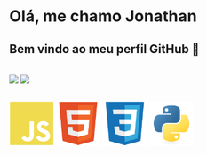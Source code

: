 # Olá, me chamo Jonathan
## Bem vindo ao meu perfil GitHub 👋
<div style="display: inline_block"><br>
  <img height="180em" src="https://github-readme-stats.vercel.app/api?username=luizgabrielnaoseioq&show_icons=true&theme=tokyonight&include_all_commits=true&count_private=true"/>
  <img height="180em" src="https://github-readme-stats.vercel.app/api/top-langs/?username=luizgabrielnaoseioq&layout=compact&langs_count=6&theme=tokyonight"/>
</div>

##

<div>
  <img align="center" alt="Rafa-Js" height="80" width="80" src="https://raw.githubusercontent.com/devicons/devicon/master/icons/javascript/javascript-plain.svg">
  <img align="center" alt="Rafa-HTML" height="80" width="80" src="https://raw.githubusercontent.com/devicons/devicon/master/icons/html5/html5-original.svg">
  <img align="center" alt="Rafa-CSS" height="80" width="80" src="https://raw.githubusercontent.com/devicons/devicon/master/icons/css3/css3-original.svg">
  <img align="center" alt="Rafa-Python" height="80" width="80" src="https://raw.githubusercontent.com/devicons/devicon/master/icons/python/python-original.svg">
</div>

##
